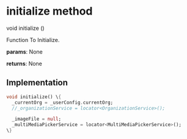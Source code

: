 


# initialize method








void initialize
()





<p>Function To Initialize.</p>
<p><strong>params</strong>:
  None</p>
<p><strong>returns</strong>:
  None</p>



## Implementation

```dart
void initialize() \{
  _currentOrg = _userConfig.currentOrg;
  //_organizationService = locator<OrganizationService>();

  _imageFile = null;
  _multiMediaPickerService = locator<MultiMediaPickerService>();
\}
```







